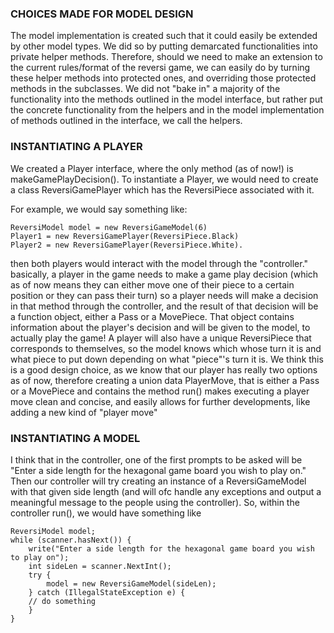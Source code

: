 ### CHOICES MADE FOR MODEL DESIGN ###
The model implementation is created such that it could easily be extended by other model types. We did so
by putting demarcated functionalities into private helper methods. Therefore, should we need to make an
extension to the current rules/format of the reversi game, we can easily do by turning these helper methods
into protected ones, and overriding those protected methods in the subclasses. We did not "bake in" a majority 
of the functionality into the methods outlined in the model interface,
but rather put the concrete functionality from the helpers and in the model implementation of methods outlined in the
interface, we call the helpers.

### INSTANTIATING A PLAYER ###
We created a Player interface, where the only method (as of now!) is makeGamePlayDecision().
To instantiate a Player, we would need to create a class ReversiGamePlayer which has the ReversiPiece
associated with it.

For example, we would say something like:
```
ReversiModel model = new ReversiGameModel(6)
Player1 = new ReversiGamePlayer(ReversiPiece.Black)
Player2 = new ReversiGamePlayer(ReversiPiece.White).
```
then both players would interact with the model through the "controller."
basically, a player in the game needs to make a game play decision (which as of now means
they can either move one of their piece to a certain position or they can pass their turn)
so a player needs will make a decision in that method through the controller,
and the result of that decision will be a function object, either a Pass or a MovePiece.
That object contains information about the
player's decision and will be given to the model, to actually play the game! A player will
also have a unique ReversiPiece that corresponds to themselves, so the model knows which
whose turn it is and what piece to put down depending on what "piece"'s turn it is. We think this
is a good design choice, as we know that our player has really two options as of now, therefore
creating a union data PlayerMove, that is either a Pass or a MovePiece and contains the method
run() makes executing a player move clean and concise, and easily allows for further developments,
like adding a new kind of "player move"


### INSTANTIATING A MODEL ###
I think that in the controller, one of the first prompts to be asked will be "Enter a side length
for the hexagonal game board you wish to play on." Then our controller will try creating an instance
of a ReversiGameModel with that given side length (and will ofc handle any exceptions and output
a meaningful message to the people using the controller). So, within the controller run(),
we would have something like
```
ReversiModel model;
while (scanner.hasNext()) {
    write("Enter a side length for the hexagonal game board you wish to play on");
    int sideLen = scanner.NextInt();
    try {
        model = new ReversiGameModel(sideLen);
    } catch (IllegalStateException e) {
    // do something
    }
}
```

